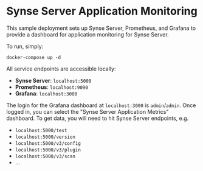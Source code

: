 # Synse Server Application Monitoring
This sample deployment sets up Synse Server, Prometheus, and Grafana to provide a dashboard for
application monitoring for Synse Server.

To run, simply:
```
docker-compose up -d
```

All service endpoints are accessible locally:
- **Synse Server**: `localhost:5000`
- **Prometheus**: `localhost:9090`
- **Grafana**: `localhost:3000`

The login for the Grafana dashboard at `localhost:3000` is `admin`/`admin`. Once logged in,
you can select the "Synse Server Application Metrics" dashboard. To get data, you will need
to hit Synse Server endpoints, e.g.

- `localhost:5000/test`
- `localhost:5000/version`
- `localhost:5000/v3/config`
- `localhost:5000/v3/plugin`
- `localhost:5000/v3/scan`
- ...
